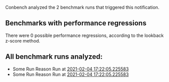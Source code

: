 Conbench analyzed the 2 benchmark runs that triggered this notification.

## Benchmarks with performance regressions

There were 0 possible performance regressions, according to the lookback z-score method.

## All benchmark runs analyzed:

- Some Run Reason Run at [2021-02-04 17:22:05.225583](http://localhost/runs/no_commit)
- Some Run Reason Run at [2021-02-04 17:22:05.225583](http://localhost/runs/no_commit)
